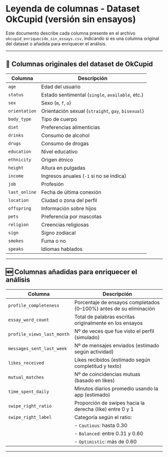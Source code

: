 
# Leyenda de columnas - Dataset OkCupid (versión sin ensayos)

Este documento describe cada columna presente en el archivo `okcupid_enriquecido_sin_essays.csv`, indicando si es una columna original del dataset o añadida para enriquecer el análisis.

---

## 🧾 Columnas originales del dataset de OkCupid

| Columna              | Descripción |
|----------------------|-------------|
| `age`                | Edad del usuario |
| `status`             | Estado sentimental (`single`, `available`, etc.) |
| `sex`                | Sexo (`m`, `f`, `o`) |
| `orientation`        | Orientación sexual (`straight`, `gay`, `bisexual`) |
| `body_type`          | Tipo de cuerpo |
| `diet`               | Preferencias alimenticias |
| `drinks`             | Consumo de alcohol |
| `drugs`              | Consumo de drogas |
| `education`          | Nivel educativo |
| `ethnicity`          | Origen étnico |
| `height`             | Altura en pulgadas |
| `income`             | Ingresos anuales (`-1` si no se indica) |
| `job`                | Profesión |
| `last_online`        | Fecha de última conexión |
| `location`           | Ciudad o zona del perfil |
| `offspring`          | Información sobre hijos |
| `pets`               | Preferencia por mascotas |
| `religion`           | Creencias religiosas |
| `sign`               | Signo zodiacal |
| `smokes`             | Fuma o no |
| `speaks`             | Idiomas hablados |

---

## 🆕 Columnas añadidas para enriquecer el análisis

| Columna                    | Descripción |
|----------------------------|-------------|
| `profile_completeness`     | Porcentaje de ensayos completados (0–100%) antes de su eliminación |
| `essay_word_count`         | Total de palabras escritas originalmente en los ensayos |
| `profile_views_last_month`| Nº de veces que fue visto el perfil (simulado) |
| `messages_sent_last_week` | Nº de mensajes enviados (estimado según actividad) |
| `likes_received`           | Likes recibidos (estimado según completitud y texto) |
| `mutual_matches`           | Nº de coincidencias mutuas (basado en likes) |
| `time_spent_daily`         | Minutos diarios promedio usando la app (estimado) |
| `swipe_right_ratio`        | Proporción de swipes hacia la derecha (like) entre 0 y 1 |
| `swipe_right_label`        | Categoría según el ratio: |
|                            | - `Cautious`: hasta 0.30 |
|                            | - `Balanced`: entre 0.31 y 0.60 |
|                            | - `Optimistic`: más de 0.60 |

---
